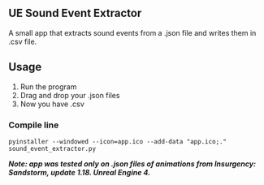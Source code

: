 ## UE Sound Event Extractor
A small app that extracts sound events from a .json file and writes them in .csv file.

## Usage
1. Run the program
2. Drag and drop your .json files
3. Now you have .csv

### Compile line
`pyinstaller --windowed --icon=app.ico --add-data "app.ico;." sound_event_extractor.py`



**_Note: app was tested only on .json files of animations from Insurgency: Sandstorm, update 1.18. Unreal Engine 4._**
